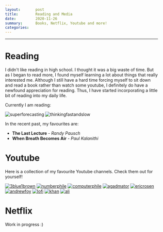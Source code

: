 ```yaml
---
layout:       post
title:        Reading and Media
date:         2020-11-26
summary:      Books, Netflix, Youtube and more!
categories:   
---
```


---

# Reading

I didn't like reading in high school. I thought it was a big waste of time. But as I began to read more, 
I found myself learning a lot about things that really interested me. 
Although I still have a hard time forcing myself to sit down and read a book 
rather than watch some youtube, I definitely do have a newfound appreciation for reading. 
Thus, I have started incorporating a little bit of reading into my daily life.

Currently I am reading:
<br> 
<div class="book-post">
<img class="book" src="/images/blog/books/superforecasting.jpg" alt="superforecasting"/>
<img class="book" src="/images/blog/books/thinkingfastandslow.jpg" alt="thinkingfastandslow"/>
</div>

In the recent past, my favourites are:

* **The Last Lecture** - *Randy Pausch*
* **When Breath Becomes Air** - *Paul Kalanithi*

# Youtube

Here is a collection of my favourite Youtube channels. Check them out for yourself!

<section id="youtube-posts">
        <a href="https://www.youtube.com/3blue1brown"><img class="youtube" src="/images/blog/youtube/3blue1brown.jpg" alt="3blue1brown"/></a>
        <a href="https://www.youtube.com/numberphile"><img class="youtube" src="/images/blog/youtube/numberphile.png" alt="numberphile"/></a>
        <a href="https://www.youtube.com/computerphile"><img class="youtube" src="/images/blog/youtube/computerphile.jpg" alt="computerphile"/></a>
        <a href="https://www.youtube.com/user/AGADMATOR"><img class="youtube" src="/images/blog/youtube/agadmator.jpg" alt="agadmator"/></a>
        <a href="https://www.youtube.com/user/RosenChess"><img class="youtube" src="/images/blog/youtube/ericrosen.jpg" alt="ericrosen"/></a>
        <a href="https://www.youtube.com/user/awfguitar"><img class="youtube" src="/images/blog/youtube/andrewfoy.png" alt="andrewfoy"/></a>
        <a href="https://www.youtube.com/watch?v=5qap5aO4i9A"><img class="youtube" src="/images/blog/youtube/lofi2.jpg" alt="lofi"/></a>
        <a href="https://www.youtube.com/khanacademy"><img class="youtube" src="/images/blog/youtube/khan.png" alt="khan"/></a>
        <a href="https://www.youtube.com/channel/UCoOae5nYA7VqaXzerajD0lg"><img class="youtube" src="/images/blog/youtube/ali.jpg" alt="ali"/></a>
</section>

# Netflix

Work in progress :)

